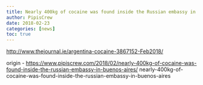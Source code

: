 ```yaml
---
title: Nearly 400kg of cocaine was found inside the Russian embassy in Buenos Aires
author: PipisCrew
date: 2018-02-23
categories: [news]
toc: true
---
```


http://www.thejournal.ie/argentina-cocaine-3867152-Feb2018/

origin - https://www.pipiscrew.com/2018/02/nearly-400kg-of-cocaine-was-found-inside-the-russian-embassy-in-buenos-aires/ nearly-400kg-of-cocaine-was-found-inside-the-russian-embassy-in-buenos-aires